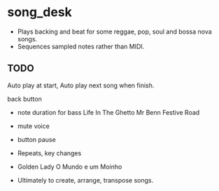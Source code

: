 # song_desk

- Plays backing and beat for some reggae, pop, soul and bossa nova songs.
- Sequences sampled notes rather than MIDI.

## TODO

Auto play at start,
Auto play next song when finish.

back button

- note duration for bass
  Life In The Ghetto
  Mr Benn Festive Road

- mute voice
  
- button pause

- Repeats, key changes
-   Golden Lady
    O Mundo e um Moinho
    

- Ultimately to create, arrange, transpose songs.
